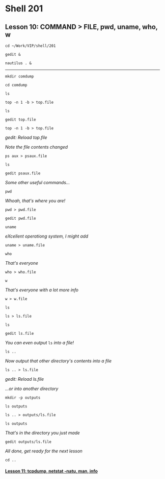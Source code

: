 # Shell 201
## Lesson 10: COMMAND > FILE, pwd, uname, who, w

`cd ~/Work/VIP/shell/201`

`gedit &`

`nautilus . &`
___

`mkdir comdump`

`cd comdump`

`ls`

`top -n 1 -b > top.file`

`ls`

`gedit top.file`

`top -n 1 -b > top.file`

*gedit: Reload top.file*

*Note the file contents changed*

`ps aux > psaux.file`

`ls`

`gedit psaux.file`

*Some other useful commands...*

`pwd`

*Whoah, that's where you are!*

`pwd > pwd.file`

`gedit pwd.file`

`uname`

*eXcellent operationg system, I might add*

`uname > uname.file`

`who`

*That's everyone*

`who > who.file`

`w`

*That's everyone with a lot more info*

`w > w.file`

`ls`

`ls > ls.file`

`ls`

`gedit ls.file`

*You can even output* `ls` *into a file!*

`ls ..`

*Now output that other directory's contents into a file*

`ls .. > ls.file`

*gedit: Reload ls.file*

*...or into another directory*

`mkdir -p outputs`

`ls outputs`

`ls .. > outputs/ls.file`

`ls outputs`

*That's in the directory you just made*

`gedit outputs/ls.file`

*All done, get ready for the next lesson*

`cd ..`

#### [Lesson 11: tcpdump, netstat -natu, man, info](https://github.com/inkVerb/vip/blob/master/201-shell/Lesson-11.md)
